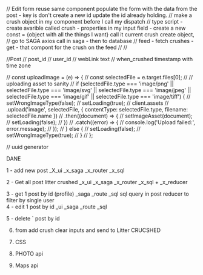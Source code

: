 // Edit form reuse same component populate the form with the data from the post - key is don't create a new id update the id already holding. 
// make a crush object in my component before I call my dispatch 
// type script - create avarible called crush - properties in my input field - create a new const = {object with all the things I want} call it current crush create object, 
// go to SAGA axios call in saga - then to database 
// feed - fetch crushes - get - that compont for the crush on the feed 
// 
//

//Post 
// 	post_id 
// 	user_id 
// 	webLink text
// 	when_crushed timestamp with time zone

// const uploadImage = (e) => {
//   const selectedFile = e.target.files[0];
//   // uploading asset to sanity
//   if (selectedFile.type === 'image/png' || selectedFile.type === 'image/svg' || selectedFile.type === 'image/jpeg' || selectedFile.type === 'image/gif' || selectedFile.type === 'image/tiff') {
//     setWrongImageType(false);
//     setLoading(true);
//     client.assets
//       .upload('image', selectedFile, { contentType: selectedFile.type, filename: selectedFile.name })
//       .then((document) => {
//         setImageAsset(document);
//         setLoading(false);
//       })
//       .catch((error) => {
//         console.log('Upload failed:', error.message);
//       });
//   } else {
//     setLoading(false);
//     setWrongImageType(true);
//   }
// };


// uuid generator  

DANE

1 - add new post 
_X_ui _x_saga _x_router _x_sql

2 - Get all post litter crushed 
_x_ui _x_saga _x_router _x_sql + _x_reducer 

3 - get 1 post by id (profile)
_saga _route _sql
sql query in post reducer to filter by single user  
4 - edit 1 post by id 
_ui _saga _route _sql 

5 - delete ` post by id

6. from add crush clear inputs and send to Litter CRUCSHED 

7. CSS

8. PHOTO api 

9. Maps api 

